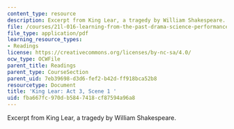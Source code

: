 ```yaml
---
content_type: resource
description: Excerpt from King Lear, a tragedy by William Shakespeare.
file: /courses/21l-016-learning-from-the-past-drama-science-performance-spring-2009/fba667fc970db5847418cf87594a96a8_MIT21L_016s09_read05_lear3_1.pdf
file_type: application/pdf
learning_resource_types:
- Readings
license: https://creativecommons.org/licenses/by-nc-sa/4.0/
ocw_type: OCWFile
parent_title: Readings
parent_type: CourseSection
parent_uid: 7eb39698-d3d6-fef2-b42d-ff918bca52b8
resourcetype: Document
title: 'King Lear: Act 3, Scene 1 '
uid: fba667fc-970d-b584-7418-cf87594a96a8
---
```

Excerpt from King Lear, a tragedy by William Shakespeare.